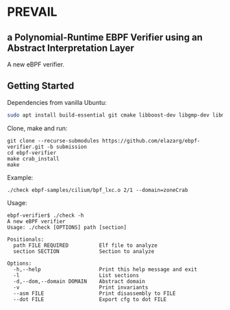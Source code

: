# PREVAIL 
## a Polynomial-Runtime EBPF Verifier using an Abstract Interpretation Layer

A new eBPF verifier.

## Getting Started

Dependencies from vanilla Ubuntu:
```bash
sudo apt install build-essential git cmake libboost-dev libgmp-dev libmpfr-dev
```

Clone, make and run:
```
git clone --recurse-submodules https://github.com/elazarg/ebpf-verifier.git -b submission
cd ebpf-verifier
make crab_install
make
```

Example:
```
./check ebpf-samples/cilium/bpf_lxc.o 2/1 --domain=zoneCrab
```

Usage:
```
ebpf-verifier$ ./check -h
A new eBPF verifier
Usage: ./check [OPTIONS] path [section]

Positionals:
  path FILE REQUIRED          Elf file to analyze
  section SECTION             Section to analyze

Options:
  -h,--help                   Print this help message and exit
  -l                          List sections
  -d,--dom,--domain DOMAIN    Abstract domain
  -v                          Print invariants
  --asm FILE                  Print disassembly to FILE
  --dot FILE                  Export cfg to dot FILE
```
